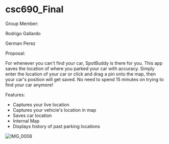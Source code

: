 # csc690_Final


Group Member:

Rodrigo Gallardo

German Perez

Proposal:

For whenever you can't find your car, SpotBuddy is there for you. This app saves the location of where you parked your car with accuracy.
Simply enter the location of your car or click and drag a pin onto the map, then your car's position will get saved. No need to spend 15 minutes on trying to find your car anymore!

Features:

- Captures your live location 
- Captures your vehicle's location in map
- Saves car location
- Internal Map
- Displays history of past parking locations



![IMG_0008](https://user-images.githubusercontent.com/54647902/100839859-ca768300-3429-11eb-8365-5a3fbe13844a.jpg)

 
